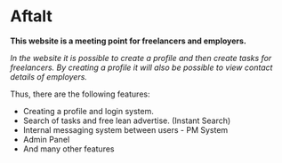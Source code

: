 # Aftalt #

**This website is a meeting point for freelancers and employers.**

*In the website it is possible to create a profile and then create tasks for freelancers. By creating a profile it will also be possible to view contact details of employers.*

Thus, there are the following features:
- Creating a profile and login system.
- Search of tasks and free lean advertise. (Instant Search)
- Internal messaging system between users - PM System
- Admin Panel
- And many other features